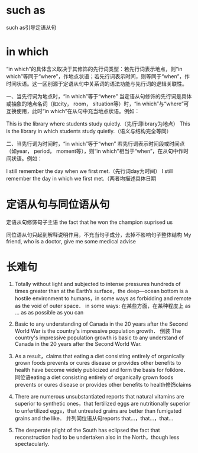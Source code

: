 # such as
such as引导定语从句

# in which
“in which”的具体含义取决于其修饰的先行词类型：若先行词表示地点，则“in which”等同于“where”，作地点状语；若先行词表示时间，则等同于“when”，作时间状语。这一区别源于定语从句中关系词的语法功能与先行词的逻辑关联性。

一、当先行词为地点时，“in which”等于“where”
当定语从句修饰的先行词是具体或抽象的地点名词（如city， room， situation等）时，“in which”与“where”可互换使用，此时“in which”在从句中充当地点状语。例如：

This is the library ​where​ students study quietly.（先行词library为地点）
This is the library ​in which​ students study quietly.（语义与结构完全等同）

二、当先行词为时间时，“in which”等于“when”
若先行词表示时间段或时间点（如year， period， moment等），则“in which”相当于“when”，在从句中作时间状语。例如：

I still remember the day ​when​ we first met.（先行词day为时间）
I still remember the day ​in which​ we first met.（两者均描述具体日期

# 定语从句与同位语从句
定语从句修饰句子主语
the fact that he won the champion suprised us

同位语从句只起到解释说明作用，不充当句子成分，去掉不影响句子整体结构
My friend, who is a doctor, give me some medical advise

# 长难句

1. Totally without light and subjected to intense pressures hundreds of times greater than at the Earth’s surface，the deep—ocean bottom is a hostile environment to humans，in some ways as forbidding and remote as the void of outer space．
in some ways: 在某些方面，在某种程度上
as ... as
as possible as you can


2. Basic to any understanding of Canada in the 20 years after the Second World War is the country's impressive population growth．
倒装 
The country's impressive population growth is basic to any understand of Canada in the 20 years after the Second World War.

3. As a result，claims that eating a diet consisting entirely of organically grown foods prevents or cures disease or provides other benefits to health have become widely publicized and form the basis for folklore．
同位语eating a diet consisting entirely of organically grown foods prevents or cures disease or provides other benefits to health修饰claims

4. There are numerous unsubstantiated reports that natural vitamins are superior to synthetic ones，that fertilized eggs are nutritionally superior to unfertilized eggs，that untreated grains are better than fumigated grains and the like．
并列同位语从句reports that…，that…，that…

5. The desperate plight of the South has eclipsed the fact that reconstruction had to be undertaken also in the North，though less spectacularly.
